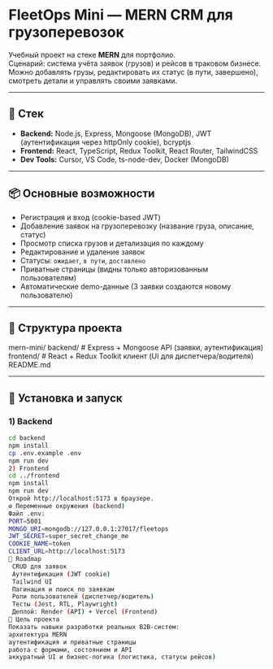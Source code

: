 # FleetOps Mini — MERN CRM для грузоперевозок

Учебный проект на стеке **MERN** для портфолио.  
Сценарий: система учёта заявок (грузов) и рейсов в траковом бизнесе.  
Можно добавлять грузы, редактировать их статус (в пути, завершено), смотреть детали и управлять своими заявками.

---

## 🚀 Стек
- **Backend:** Node.js, Express, Mongoose (MongoDB), JWT (аутентификация через httpOnly cookie), bcryptjs
- **Frontend:** React, TypeScript, Redux Toolkit, React Router, TailwindCSS
- **Dev Tools:** Cursor, VS Code, ts-node-dev, Docker (MongoDB)

---

## 📦 Основные возможности
- Регистрация и вход (cookie-based JWT)
- Добавление заявок на грузоперевозку (название груза, описание, статус)
- Просмотр списка грузов и детализация по каждому
- Редактирование и удаление заявок
- Статусы: `ожидает`, `в пути`, `доставлено`
- Приватные страницы (видны только авторизованным пользователям)
- Автоматические demo-данные (3 заявки создаются новому пользователю)

---

## 📂 Структура проекта
mern-mini/
backend/ # Express + Mongoose API (заявки, аутентификация)
frontend/ # React + Redux Toolkit клиент (UI для диспетчера/водителя)
README.md

---

## 🔧 Установка и запуск

### 1) Backend
```bash
cd backend
npm install
cp .env.example .env
npm run dev
2) Frontend
cd ../frontend
npm install
npm run dev
Открой http://localhost:5173 в браузере.
⚙️ Переменные окружения (backend)
Файл .env:
PORT=5001
MONGO_URI=mongodb://127.0.0.1:27017/fleetops
JWT_SECRET=super_secret_change_me
COOKIE_NAME=token
CLIENT_URL=http://localhost:5173
📌 Roadmap
 CRUD для заявок
 Аутентификация (JWT cookie)
 Tailwind UI
 Пагинация и поиск по заявкам
 Роли пользователей (диспетчер/водитель)
 Тесты (Jest, RTL, Playwright)
 Деплой: Render (API) + Vercel (Frontend)
🎯 Цель проекта
Показать навыки разработки реальных B2B-систем:
архитектура MERN
аутентификация и приватные страницы
работа с формами, состоянием и API
аккуратный UI и бизнес-логика (логистика, статусы рейсов)
